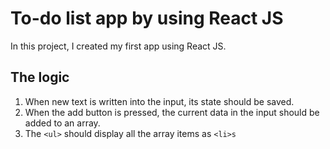 # To-do list app by using React JS

In this project, I created my first app using React JS.

## The logic

1. When new text is written into the input, its state should be saved.
2. When the add button is pressed, the current data in the input should be added to an array.
3. The `<ul>` should display all the array items as `<li>s`
